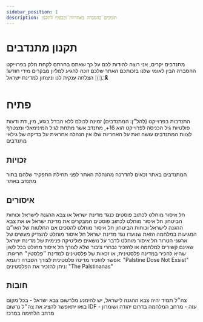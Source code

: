 ```yaml
---
sidebar_position: 1
description: תומכים בהסברה באחריות ובכפוף לתקנון 
---
```


# תקנון מתנדבים
מתנדבים יקרים, אני רוצה להודות לכם על כך שאתם בחרתם לקחת חלק בפרוייקט ההסברה הבין לאומי שלנו
בזכותכם האתר שלכם זוכה להגיע למליון מבקרים מידי חודש!
הצלחה ענקית לנו וניצחון למדינת ישראל 🇮🇱🎗️

# פתיח
התנדבות בפרוייקט (להל״ן: המתנדבים) זמינה לכולם ללא הבדל בגזע, מין, דת ודעות פולטיות
גיל הכניסה לפרוייקט הוא 16+, מתנדב אשר מתחת לגיל המינימאלי ומצטרף לצוות המתנדבים עושה זאת על האחריות שלו
אין הנהלה אחראית על בדיקה של גילאי מתנדבים
## זכויות
המתנדבים באתר זכאים להדרכה מהנהלת האתר לפני תחילת התפקיד שלהם בתור מתנדב באתר

## איסורים
חל איסור מוחלט לכתוב פוסטים כנגד מדינת ישראל או צבא ההגנה לישראל וכוחות הביטחון
חל איסור מוחלט לכתוב פוסטים המבקרים את מדינת ישראל או את צבא ההגנה לישראל וכוחות הביטחון
חל איסור מוחלט להסכים אם החלטות של האו״ם המגיעות במלחמה הזאת שנועדו נגד מדינת ישראל
חל איסור מוחלט להצדיק מעשים של ארגוני הטרור
חל איסור מוחלט לדבר על נושאים פוליטיקה פנימית של מדינת ישראל שאינם קשורים למלחמה או להזכיר נבחרי ציבור שלא לצורך
חל איסור מחולט בכל לשון שהיא להכיר במדינה פלסטינית, או זכאות של פלסטינים למדינת ״פלסטין״
חריגות:
אפשר להזכיר מדינה פלסטינית לצורך הסברה דוגמא: "Palstine Dose Not Exsist"
ניתן להזכיר את הפלסטינים: "The Palstinanas"

## חובות
צה״ל תמיד יהיה צבא ההגנה לישראל, יש להימנע מלרשום צבא ישראל - בכל מקום בואו יתאפשר להציג את צה״ל נרשום IDF
עזה - מרחב המלחמה בדרום
יהודה ושומרון - מרחב הלחימה במרכז
